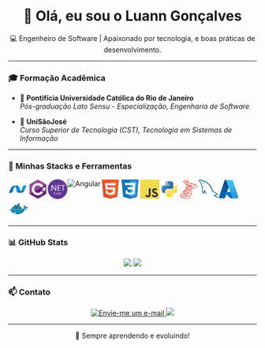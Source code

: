 <h1 align="center">👋 Olá, eu sou o Luann Gonçalves</h1>

<p align="center">
  💻 Engenheiro de Software | Apaixonado por tecnologia, e boas práticas de desenvolvimento.
</p>

---

### 🎓 Formação Acadêmica

- 📘 **Pontifícia Universidade Católica do Rio de Janeiro**  
  *Pós-graduação Lato Sensu - Especialização, Engenharia de Software*

- 📘 **UniSãoJosé**  
  *Curso Superior de Tecnologia (CST), Tecnologia em Sistemas de Informação*

---

### 💼 Minhas Stacks e Ferramentas

<div style="display: flex; flex-wrap: wrap;" align="center">
  
  <!-- Core -->
  <img alt=".NET" height="40" src="https://raw.githubusercontent.com/devicons/devicon/master/icons/dot-net/dot-net-original.svg">
  <img alt="C#" height="40" src="https://raw.githubusercontent.com/devicons/devicon/master/icons/csharp/csharp-original.svg">
  <img alt="ASP.NET" height="40" src="https://raw.githubusercontent.com/devicons/devicon/master/icons/dotnetcore/dotnetcore-original.svg">
  
  <!-- Frontend -->
  <img alt="Angular" height="40" src="https://cdn.jsdelivr.net/gh/devicons/devicon/icons/angularjs/angularjs-original.svg" />
  <img alt="HTML" height="40" src="https://raw.githubusercontent.com/devicons/devicon/master/icons/html5/html5-original.svg">
  <img alt="CSS" height="40" src="https://raw.githubusercontent.com/devicons/devicon/master/icons/css3/css3-original.svg">
  <img alt="JavaScript" height="40" src="https://raw.githubusercontent.com/devicons/devicon/master/icons/javascript/javascript-original.svg">

  <!-- Backend -->
  <img alt="Python" height="40" src="https://raw.githubusercontent.com/devicons/devicon/master/icons/python/python-original.svg">
  <img alt="SQL Server" height="40" src="https://raw.githubusercontent.com/devicons/devicon/master/icons/microsoftsqlserver/microsoftsqlserver-plain.svg">
  <img alt="MySQL" height="40" src="https://raw.githubusercontent.com/devicons/devicon/master/icons/mysql/mysql-original.svg">
  
  <!-- Cloud & DevOps -->
  <img alt="Cloud" height="40" src="https://raw.githubusercontent.com/devicons/devicon/master/icons/azure/azure-original.svg">
  <img alt="Docker" height="40" src="https://raw.githubusercontent.com/devicons/devicon/master/icons/docker/docker-original.svg">

</div>

---

### 📊 GitHub Stats

<div align="center">
  <img height="180em" src="https://github-readme-stats.vercel.app/api?username=LuannSP&show_icons=true&theme=tokyonight&include_all_commits=true&count_private=true"/>
  <img height="180em" src="https://github-readme-stats.vercel.app/api/top-langs/?username=LuannSP&layout=compact&langs_count=7&theme=tokyonight"/>
</div>

---

### 📫 Contato

<div align="center">
<a href="mailto:luann2v2v@hotmail.com">
  <img 
    src="https://img.shields.io/badge/-Hotmail-0078D4?style=for-the-badge&logo=hotmail&logoColor=white" 
    alt="Envie-me um e-mail" 
    height="28" 
  />
</a>
  <a href="https://www.linkedin.com/in/luanngoncalves/" target="_blank">
    <img src="https://img.shields.io/badge/LinkedIn-%230077B5?style=for-the-badge&logo=linkedin&logoColor=white" target="_blank">
  </a>
</div>

---

<p align="center">🚀 Sempre aprendendo e evoluindo!</p>
